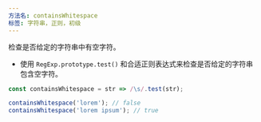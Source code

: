 ```yaml
---
方法名: containsWhitespace
标签: 字符串，正则，初级
---
```


检查是否给定的字符串中有空字符。

- 使用 `RegExp.prototype.test()` 和合适正则表达式来检查是否给定的字符串包含空字符。

```js
const containsWhitespace = str => /\s/.test(str);
```

```js
containsWhitespace('lorem'); // false
containsWhitespace('lorem ipsum'); // true
```

